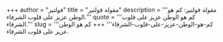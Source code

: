 +++
author = "فولتير"
title = "مقولة فولتير"
description = '''مقولة فولتير: كم هو الوطن عزيز على قلوب الشرفاء.'''
quote = '''كم هو الوطن عزيز على قلوب الشرفاء.'''
slug = '''كم-هو-الوطن-عزيز-على-قلوب-الشرفاء'''
+++
كم هو الوطن عزيز على قلوب الشرفاء.
